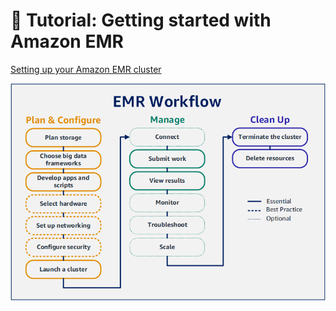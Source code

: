 # 📖 Tutorial: Getting started with Amazon EMR

[Setting up your Amazon EMR cluster](https://docs.aws.amazon.com/emr/latest/ManagementGuide/emr-gs.html)

![Setting up your Amazon EMR cluster](images/emr-workshop.png)
